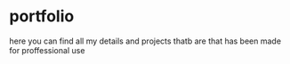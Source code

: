 # portfolio
here you can find all my details and projects thatb are that has been made for proffessional use
